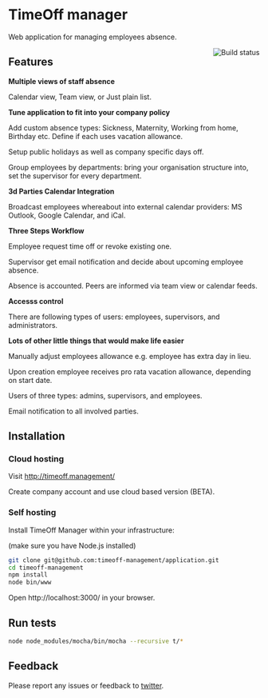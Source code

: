 
# TimeOff manager

Web application for managing employees absence.

<a href="https://travis-ci.org/timeoff-management/application"><img align="right" src="https://travis-ci.org/timeoff-management/application.svg?branch=master" alt="Build status" /></a>

## Features

**Multiple views of staff absence**

Calendar view, Team view, or Just plain list.

**Tune application to fit into your company policy**

Add custom absence types: Sickness, Maternity, Working from home, Birthday etc. Define if each uses vacation allowance.

Setup public holidays as well as company specific days off.

Group employees by departments: bring your organisation structure into, set the supervisor for every department.

**3d Parties Calendar Integration**

Broadcast employees whereabout into external calendar providers: MS Outlook, Google Calendar, and iCal.

**Three Steps Workflow**

Employee request time off or revoke existing one.

Supervisor get email notification and decide about upcoming employee absence.

Absence is accounted. Peers are informed via team view or calendar feeds.

**Accesss control** 

There are following types of users: employees, supervisors, and administrators.

**Lots of other little things that would make life easier**

Manually adjust employees allowance
e.g. employee has extra day in lieu.

Upon creation employee receives pro rata vacation allowance, depending on start date.

Users of three types: admins, supervisors, and employees.

Email notification to all involved parties.


## Installation

### Cloud hosting

Visit http://timeoff.management/

Create company account and use cloud based version (BETA).

### Self hosting

Install TimeOff Manager within your infrastructure:

(make sure you have Node.js installed)

```bash
git clone git@github.com:timeoff-management/application.git
cd timeoff-management
npm install
node bin/www
```
Open http://localhost:3000/ in your browser.

## Run tests

```bash
node node_modules/mocha/bin/mocha --recursive t/*
```

## Feedback

Please report any issues or feedback to <a href="https://twitter.com/FreeTimeOffApp">twitter</a>.



